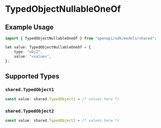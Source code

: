# TypedObjectNullableOneOf

## Example Usage

```typescript
import { TypedObjectNullableOneOf } from "openapi/sdk/models/shared";

let value: TypedObjectNullableOneOf = {
    type: "obj2",
    value: "<value>",
};
```

## Supported Types

### `shared.TypedObject1`

```typescript
const value: shared.TypedObject1 = /* values here */
```

### `shared.TypedObject2`

```typescript
const value: shared.TypedObject2 = /* values here */
```

